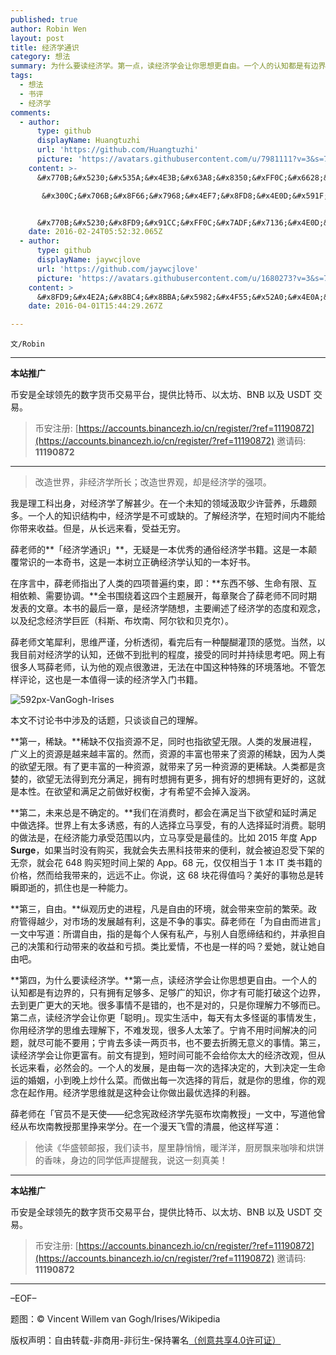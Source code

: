 ```yaml
---
published: true
author: Robin Wen
layout: post
title: 经济学通识
category: 想法
summary: 为什么要读经济学。第一点，读经济学会让你思想更自由。一个人的认知都是有边界的，只有拥有足够多、足够广的知识，你才有可能打破这个边界，去到更广更大的天地。很多事情不是错的，也不是对的，只是你理解力不够而已。第二点，读经济学会让你更「聪明」。现实生活中，每天有太多怪诞的事情发生，你用经济学的思维去理解下，不难发现，很多人太笨了。宁肯不用时间解决的问题，就尽可能不要用；宁肯去多读一两页书，也不要去折腾无意义的事情。第三，读经济学会让你更富有。前文有提到，短时间可能不会给你太大的经济改观，但从长远来看，必然会的。一个人的发展，是由每一次的选择决定的，大到决定一生命运的婚姻，小到晚上炒什么菜。而做出每一次选择的背后，就是你的思维，你的观念在起作用。经济学思维就是这种会让你做出最优选择的利器。
tags:
  - 想法
  - 书评
  - 经济学
comments:
  - author:
      type: github
      displayName: Huangtuzhi
      url: 'https://github.com/Huangtuzhi'
      picture: 'https://avatars.githubusercontent.com/u/7981111?v=3&s=73'
    content: >-
      &#x770B;&#x5230;&#x535A;&#x4E3B;&#x63A8;&#x8350;&#xFF0C;&#x6628;&#x5929;&#x770B;&#x5230;&#x4E86

       &#x300C;&#x706B;&#x8F66;&#x7968;&#x4EF7;&#x8FD8;&#x4E0D;&#x591F;&#x9AD8;&#x300D;&#xFF0C;&#x89C9;&#x5F97;&#x4F5C;&#x8005;&#x7684;&#x63A8;&#x8BBA;&#x300C;&#x9EC4;&#x725B;&#x73B0;&#x8C61;&#x7684;&#x5B58;&#x5728;&#x80FD;&#x4F50;&#x8BC1;&#x7968;&#x4EF7;&#x4E0D;&#x591F;&#x9AD8;&#x300D;&#x5E76;&#x6CA1;&#x6709;&#x6570;&#x636E;&#x6216;&#x8005;&#x5B9E;&#x9A8C;&#x652F;&#x6301;&#xFF0C;&#x6216;&#x8005;&#x6CA1;&#x6709;&#x9644;&#x5230;&#x6587;&#x7AE0;&#x4E2D;&#x3002;&#x4E5F;&#x8BB8;&#x9EC4;&#x725B;&#x73B0;&#x8C61;&#x53EA;&#x662F;&#x67D0;&#x79CD;&#x6DF1;&#x5C42;&#x539F;&#x56E0;&#x7684;&#x8868;&#x8C61;&#x3002;


      &#x770B;&#x5230;&#x8FD9;&#x91CC;&#xFF0C;&#x7ADF;&#x7136;&#x4E0D;&#x592A;&#x60F3;&#x770B;&#x4E0B;&#x53BB;&#x4E86;&#x3002;
    date: 2016-02-24T05:52:32.065Z
  - author:
      type: github
      displayName: jaywcjlove
      url: 'https://github.com/jaywcjlove'
      picture: 'https://avatars.githubusercontent.com/u/1680273?v=3&s=73'
    content: >
      &#x8FD9;&#x4E2A;&#x8BC4;&#x8BBA;&#x5982;&#x4F55;&#x52A0;&#x4E0A;&#x5462;&#xFF1F;
    date: 2016-04-01T15:44:29.267Z

---
```


`文/Robin`

***

**本站推广**

币安是全球领先的数字货币交易平台，提供比特币、以太坊、BNB 以及 USDT 交易。

> 币安注册: [https://accounts.binancezh.io/cn/register/?ref=11190872](https://accounts.binancezh.io/cn/register/?ref=11190872)
> 邀请码: **11190872**

***

> 改造世界，非经济学所长；改造世界观，却是经济学的强项。

我是理工科出身，对经济学了解甚少。在一个未知的领域汲取少许营养，乐趣颇多。一个人的知识结构中，经济学是不可或缺的。了解经济学，在短时间内不能给你带来收益。但是，从长远来看，受益无穷。

薛老师的**「经济学通识」**，无疑是一本优秀的通俗经济学书籍。这是一本颠覆常识的一本奇书，这是一本树立正确经济学认知的一本好书。

在序言中，薛老师指出了人类的四项普遍约束，即：**东西不够、生命有限、互相依赖、需要协调。**全书围绕着这四个主题展开，每章聚合了薛老师不同时期发表的文章。本书的最后一章，是经济学随想，主要阐述了经济学的态度和观念，以及纪念经济学巨匠（科斯、布坎南、阿尔钦和贝克尔）。

薛老师文笔犀利，思维严谨，分析透彻，看完后有一种醍醐灌顶的感觉。当然，以我目前对经济学的认知，还做不到批判的程度，接受的同时并持续思考吧。网上有很多人骂薛老师，认为他的观点很激进，无法在中国这种特殊的环境落地。不管怎样评论，这也是一本值得一读的经济学入门书籍。

![592px-VanGogh-Irises](https://cdn.dbarobin.com/1RwMj13.jpg)

本文不讨论书中涉及的话题，只谈谈自己的理解。

**第一，稀缺。**稀缺不仅指资源不足，同时也指欲望无限。人类的发展进程，广义上的资源是越来越丰富的。然而，资源的丰富也带来了资源的稀缺，因为人类的欲望无限。有了更丰富的一种资源，就带来了另一种资源的更稀缺。人类都是贪婪的，欲望无法得到充分满足，拥有时想拥有更多，拥有好的想拥有更好的，这就是本性。在欲望和满足之前做好权衡，才有希望不会掉入漩涡。

**第二，未来总是不确定的。**我们在消费时，都会在满足当下欲望和延时满足中做选择。世界上有太多诱惑，有的人选择立马享受，有的人选择延时消费。聪明的做法是，在经济能力承受范围以内，立马享受是最佳的。比如 2015 年度 App **Surge**，如果当时没有购买，我就会失去黑科技带来的便利，就会被迫忍受下架的无奈，就会花 648 购买短时间上架的 App。68 元，仅仅相当于 1 本 IT 类书籍的价格，然而给我带来的，远远不止。你说，这 68 块花得值吗？美好的事物总是转瞬即逝的，抓住也是一种能力。

**第三，自由。**纵观历史的进程，凡是自由的环境，就会带来空前的繁荣。政府管得越少，对市场的发展越有利，这是不争的事实。薛老师在「为自由而进言」一文中写道：所谓自由，指的是每个人保有私产，与别人自愿缔结和约，并承担自己的决策和行动带来的收益和亏损。类比爱情，不也是一样的吗？爱她，就让她自由吧。

**第四，为什么要读经济学。**第一点，读经济学会让你思想更自由。一个人的认知都是有边界的，只有拥有足够多、足够广的知识，你才有可能打破这个边界，去到更广更大的天地。很多事情不是错的，也不是对的，只是你理解力不够而已。第二点，读经济学会让你更「聪明」。现实生活中，每天有太多怪诞的事情发生，你用经济学的思维去理解下，不难发现，很多人太笨了。宁肯不用时间解决的问题，就尽可能不要用；宁肯去多读一两页书，也不要去折腾无意义的事情。第三，读经济学会让你更富有。前文有提到，短时间可能不会给你太大的经济改观，但从长远来看，必然会的。一个人的发展，是由每一次的选择决定的，大到决定一生命运的婚姻，小到晚上炒什么菜。而做出每一次选择的背后，就是你的思维，你的观念在起作用。经济学思维就是这种会让你做出最优选择的利器。

薛老师在「官员不是天使——纪念宪政经济学先驱布坎南教授」一文中，写道他曾经从布坎南教授那里挣来学分。在一个漫天飞雪的清晨，他这样写道：

> 他读《华盛顿邮报，我们读书，屋里静悄悄，暖洋洋，厨房飘来咖啡和烘饼的香味，身边的同学低声提醒我，说这一刻真美！

***

**本站推广**

币安是全球领先的数字货币交易平台，提供比特币、以太坊、BNB 以及 USDT 交易。

> 币安注册: [https://accounts.binancezh.io/cn/register/?ref=11190872](https://accounts.binancezh.io/cn/register/?ref=11190872)
> 邀请码: **11190872**

***

–EOF–

题图：© Vincent Willem van Gogh/Irises/Wikipedia

版权声明：自由转载-非商用-非衍生-保持署名<a href="http://creativecommons.org/licenses/by-nc-nd/4.0/deed.zh" target="_blank">（创意共享4.0许可证）</a>
